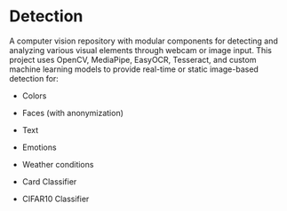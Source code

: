 # **Detection**

A computer vision repository with modular components for detecting and analyzing various visual elements through webcam or image input. This project uses OpenCV, MediaPipe, EasyOCR, Tesseract, and custom machine learning models to provide real-time or static image-based detection for:

- Colors

- Faces (with anonymization)

- Text

- Emotions

- Weather conditions

- Card Classifier

- CIFAR10 Classifier
  

